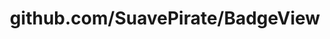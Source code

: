 ---
layout: post
title: github.com/SuavePirate/BadgeView
categories: link
tags: [انگلیسی, برنامه‌نویسی]
---